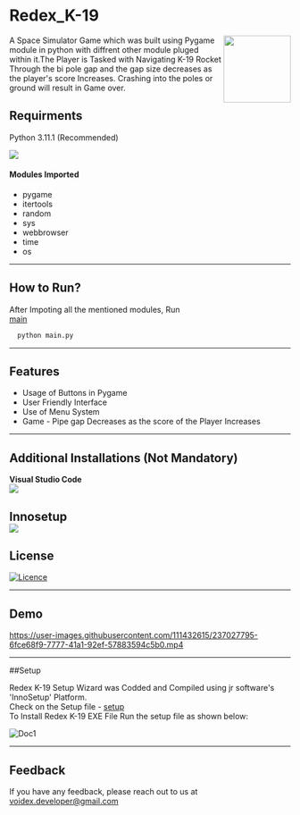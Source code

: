 # Redex_K-19
<img src="https://user-images.githubusercontent.com/111432615/237061190-30c3cd9d-ab51-4f85-bffc-7d810b88b52d.png" align="right" height="120px" width="120px">
<p text-align="left">A Space Simulator Game which was built using Pygame module in python with diffrent other module pluged within it.The Player is Tasked with Navigating K-19 Rocket Through the bi pole gap and the gap size decreases as the player's score Increases. Crashing into the poles or ground will result in Game over.</p>

## Requirments
Python 3.11.1 (Recommended) 

<a href="https://www.python.org/downloads/" alt="3.11.1">
        <img src="https://img.shields.io/badge/python-3670A0?style=for-the-badge&logo=python&logoColor=ffdd54" /></a>
  
<h4>Modules Imported</h4>

- pygame
- itertools
- random
- sys
- webbrowser
- time
- os
--------------------------
## How to Run?

After Impoting all the mentioned modules, Run<br>
[main](main.py)
```bash
  python main.py
```
-------------------------
## Features

- Usage of Buttons in Pygame
- User Friendly Interface
- Use of Menu System
- Game - Pipe gap Decreases as the score of the Player Increases
---------------------------
## Additional Installations (Not Mandatory)

**Visual Studio Code**  
<a href="https://code.visualstudio.com/" alt="VS Code">
        <img src="https://img.shields.io/badge/Visual%20Studio%20Code-0078d7.svg?style=for-the-badge&logo=visual-studio-code&logoColor=white" /></a>
        
**Innosetup**      
<a href="https://jrsoftware.org/isinfo.php" alt="Innosetup">
        <img src="https://img.shields.io/badge/InnoSetup-000080?style=for-the-badge" /></a>
----------------------------
## License

[![Licence](https://img.shields.io/github/license/Ileriayo/markdown-badges?style=for-the-badge)](./LICENSE)

----------------------------

## Demo

https://user-images.githubusercontent.com/111432615/237027795-6fce68f9-7777-41a1-92ef-57883594c5b0.mp4

------------------------------
##Setup

Redex K-19 Setup Wizard was Codded and Compiled using jr software's 'InnoSetup' Platform.<br>
Check on the Setup file - [setup](Setup.iss) <br>
To Install Redex K-19 EXE File Run the setup file as shown below:

![Doc1](https://user-images.githubusercontent.com/111432615/237058795-db55cf33-2f6b-47bb-91e5-3f49af4403c1.png)

---------------------------
## Feedback
If you have any feedback, please reach out to us at voidex.developer@gmail.com
